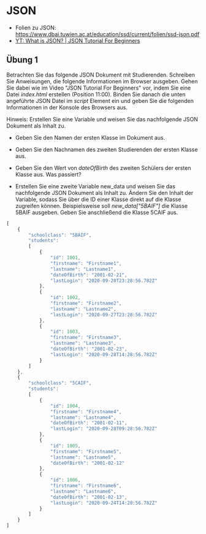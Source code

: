 # JSON

- Folien zu JSON: https://www.dbai.tuwien.ac.at/education/ssd/current/folien/ssd-json.pdf
- [YT: What is JSON? | JSON Tutorial For Beginners](https://www.youtube.com/watch?v=uw_rP5bV9r0)

## Übung 1

Betrachten Sie das folgende JSON Dokument mit Studierenden. Schreiben Sie Anweisungen, die folgende
Informationen im Browser ausgeben. Gehen Sie dabei wie im Video "JSON Tutorial For Beginners" vor,
indem Sie eine Datei *index.html* erstellen (Position 11:00). Binden Sie danach die unten angeführte JSON Datei 
im *script* Element ein und geben Sie die folgenden Informationen in der Konsole des Browsers aus.

Hinweis: Erstellen Sie eine Variable und weisen Sie das nachfolgende JSON Dokument als Inhalt zu.

- Geben Sie den Namen der ersten Klasse im Dokument aus.
- Geben Sie den Nachnamen des zweiten Studierenden der ersten Klasse aus.
- Geben Sie den Wert von *dateOfBirth* des zweiten Schülers der ersten Klasse aus. Was passiert?

- Erstellen Sie eine zweite Variable new_data und weisen Sie das nachfolgende JSON Dokument als Inhalt zu. Ändern Sie den Inhalt der Variable, sodass Sie über die ID einer Klasse direkt auf die Klasse zugreifen können. Beispielsweise soll *new_data["5BAIF"]* die Klasse 5BAIF ausgeben. Geben Sie anschließend die Klasse 5CAIF aus.

```javascript
[
    {
        "schoolclass": "5BAIF",
        "students":
        [
            {
                "id": 1001,
                "firstname": "Firstname1",
                "lastname": "Lastname1",
                "dateOfBirth": "2001-02-21",
                "lastLogin": "2020-09-28T23:28:56.782Z"
            },
            {
                "id": 1002,
                "firstname": "Firstname2",
                "lastname": "Lastname2",
                "lastLogin": "2020-09-27T23:28:56.782Z"
            },
            {
                "id": 1003,
                "firstname": "Firstname3",
                "lastname": "Lastname3",
                "dateOfBirth": "2001-02-23",
                "lastLogin": "2020-09-28T14:28:56.782Z"
            }
        ]
    },
    {
        "schoolclass": "5CAIF",
        "students":
        [
            {
                "id": 1004,
                "firstname": "Firstname4",
                "lastname": "Lastname4",
                "dateOfBirth": "2001-02-11",
                "lastLogin": "2020-09-28T09:28:56.782Z"
            },
            {
                "id": 1005,
                "firstname": "Firstname5",
                "lastname": "Lastname5",
                "dateOfBirth": "2001-02-12"
            },
            {
                "id": 1006,
                "firstname": "Firstname6",
                "lastname": "Lastname6",
                "dateOfBirth": "2001-02-13",
                "lastLogin": "2020-09-24T14:28:56.782Z"
            }
        ]
    }
]
```
